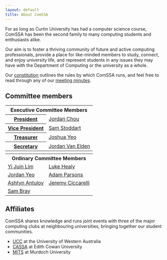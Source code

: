 ```yaml
---
layout: default
title: About ComSSA
---
```


For as long as Curtin University has had a computer science course, ComSSA has
been the second family to many computing students and enthusiasts alike.

Our aim is to foster a thriving community of future and active computing
professionals, provide a place for like-minded members to study, connect, and
enjoy university life, and represent students in any issues they may have with
the Department of Computing or the university as a whole.

Our [constitution] outlines the rules by which ComSSA runs, and feel free to read through any of our [meeting minutes][minutes].

[constitution]: /static/const.pdf
[minutes]: /minutes/
[coderdogo]: /coderdojo/

## Committee members

<table class="horiz_tbl">
	<tr>
		<th colspan="2">Executive Committee Members</th>
	</tr>
	<tr>
		<th><a href="mailto:president@comssa.org.au">President</a></th>
		<td><a href="mailto:jordan@comssa.org.au">Jordan Chou</a></td>
	</tr>
	<tr>
		<th><a href="mailto:vp@comssa.org.au">Vice President</a></th>
		<td><a href="mailto:">Sam Stoddart</a></td>
	</tr>
	<tr>
		<th><a href="mailto:treasurer@comssa.org.au">Treasurer</a></th>
		<td><a href="mailto:yib@comssa.org.au">Joshua Yeo</a></td>
	</tr>
	<tr>
		<th><a href="mailto:secretary@comssa.org.au">Secretary</a></th>
		<td><a href="mailto:vanelden@comssa.org.au">Jordan Van Elden</a></td>
	</tr>
	<tr>
		<th colspan="2"></th>
	</tr>
	<tr>
		<th colspan="2">Ordinary Committee Members</th>
	</tr>
	<tr>
		<td><a href="mailto:juin@comssa.org.au">Yi Juin Lim</a></td>
		<td><a href="mailto:lukeh@comssa.org.au">Luke Healy</a></td>
	</tr>
	<tr>
		<td><a href="mailto:jordany@comssa.org.au">Jordan Yeo</a></td>
		<td><a href="mailto:badges@comssa.org.au">Adam Parsons</a></td>
	</tr>
	<tr>
	    <td><a href="mailto:">Ashtyn Antulov</a></td>
	    <td><a href="mailto:">Jeremy Ciccarelli</a></td>
	</tr>
	<tr>
	    <td><a href="mailto:">Sam Bray</a></td>
	</tr>
</table>

## Affiliates


ComSSA shares knowledge and runs joint events with three of the major
computing clubs at neighbouring universities, bringing together our
student communities.

  * [UCC] at the University of Western Australia
  * [CASSA] at Edith Cowan University
  * [MITS] at Murdoch University

[UCC]: https://www.ucc.asn.au/
[CASSA]: https://www.cassa.org.au/
[MITS]: http://mits.murdoch.edu.au/
